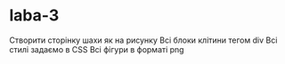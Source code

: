 # laba-3
Створити сторінку шахи як на рисунку 
Всі блоки клітини тегом div
Всі стилі задаємо в CSS
Всі фігури в форматі png
